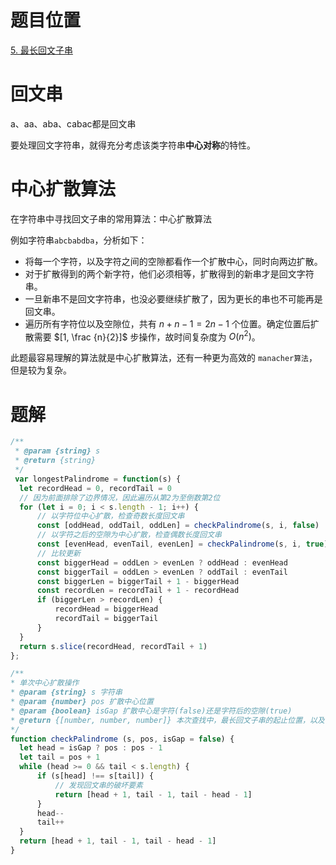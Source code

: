 <!--
 * @Autor: Guo Kainan
 * @Date: 2021-08-27 15:13:49
 * @LastEditors: Guo Kainan
 * @LastEditTime: 2021-08-28 13:39:24
 * @Description: 
-->
# 题目位置
[5. 最长回文子串](https://leetcode-cn.com/problems/longest-palindromic-substring/)

# 回文串
a、aa、aba、cabac都是回文串

要处理回文字符串，就得充分考虑该类字符串**中心对称**的特性。

# 中心扩散算法
在字符串中寻找回文子串的常用算法：中心扩散算法

例如字符串`abcbabdba`，分析如下：

- 将每一个字符，以及字符之间的空隙都看作一个扩散中心，同时向两边扩散。
- 对于扩散得到的两个新字符，他们必须相等，扩散得到的新串才是回文字符串。
- 一旦新串不是回文字符串，也没必要继续扩散了，因为更长的串也不可能再是回文串。
- 遍历所有字符位以及空隙位，共有 $n + n - 1 = 2n - 1$ 个位置。确定位置后扩散需要 $[1, \frac {n}{2}]$ 步操作，故时间复杂度为 $O(n^2)$。

此题最容易理解的算法就是中心扩散算法，还有一种更为高效的 `manacher算法`，但是较为复杂。

# 题解
```js
/**
 * @param {string} s
 * @return {string}
 */
 var longestPalindrome = function(s) {
  let recordHead = 0, recordTail = 0
  // 因为前面排除了边界情况，因此遍历从第2为至倒数第2位
  for (let i = 0; i < s.length - 1; i++) {
      // 以字符位中心扩散，检查奇数长度回文串
      const [oddHead, oddTail, oddLen] = checkPalindrome(s, i, false)
      // 以字符之后的空隙为中心扩散，检查偶数长度回文串
      const [evenHead, evenTail, evenLen] = checkPalindrome(s, i, true)
      // 比较更新
      const biggerHead = oddLen > evenLen ? oddHead : evenHead
      const biggerTail = oddLen > evenLen ? oddTail : evenTail
      const biggerLen = biggerTail + 1 - biggerHead
      const recordLen = recordTail + 1 - recordHead
      if (biggerLen > recordLen) {
          recordHead = biggerHead
          recordTail = biggerTail
      }
  }
  return s.slice(recordHead, recordTail + 1)
};

/**
* 单次中心扩散操作
* @param {string} s 字符串
* @param {number} pos 扩散中心位置
* @param {boolean} isGap 扩散中心是字符(false)还是字符后的空隙(true)
* @return {[number, number, number]} 本次查找中，最长回文子串的起止位置，以及长度
*/
function checkPalindrome (s, pos, isGap = false) {
  let head = isGap ? pos : pos - 1
  let tail = pos + 1
  while (head >= 0 && tail < s.length) {
      if (s[head] !== s[tail]) {
          // 发现回文串的破坏要素
          return [head + 1, tail - 1, tail - head - 1]
      }
      head--
      tail++
  }
  return [head + 1, tail - 1, tail - head - 1]
}
```